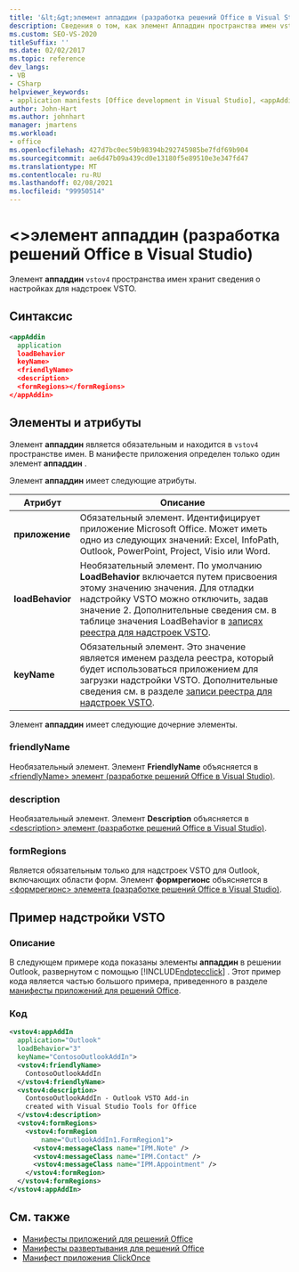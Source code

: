 ```yaml
---
title: '&lt;&gt;элемент аппаддин (разработка решений Office в Visual Studio)'
description: Сведения о том, как элемент Аппаддин пространства имен vstov4 хранит сведения о настройках для надстроек VSTO.
ms.custom: SEO-VS-2020
titleSuffix: ''
ms.date: 02/02/2017
ms.topic: reference
dev_langs:
- VB
- CSharp
helpviewer_keywords:
- application manifests [Office development in Visual Studio], <appAddin> element
author: John-Hart
ms.author: johnhart
manager: jmartens
ms.workload:
- office
ms.openlocfilehash: 427d7bc0ec59b98394b292745985be7fdf69b904
ms.sourcegitcommit: ae6d47b09a439cd0e13180f5e89510e3e347fd47
ms.translationtype: MT
ms.contentlocale: ru-RU
ms.lasthandoff: 02/08/2021
ms.locfileid: "99950514"
---
```

# <a name="ltappaddingt-element-office-development-in-visual-studio"></a>&lt;&gt;элемент аппаддин (разработка решений Office в Visual Studio)
  Элемент **аппаддин** `vstov4` пространства имен хранит сведения о настройках для надстроек VSTO.

## <a name="syntax"></a>Синтаксис

```xml
<appAddin
  application
  loadBehavior
  keyName>
  <friendlyName>
  <description>
  <formRegions></formRegions>
</appAddin>
```

## <a name="elements-and-attributes"></a>Элементы и атрибуты
 Элемент **аппаддин** является обязательным и находится в `vstov4` пространстве имен. В манифесте приложения определен только один элемент **аппаддин** .

 Элемент **аппаддин** имеет следующие атрибуты.

|Атрибут|Описание|
|---------------|-----------------|
|**приложение**|Обязательный элемент. Идентифицирует приложение Microsoft Office. Может иметь одно из следующих значений: Excel, InfoPath, Outlook, PowerPoint, Project, Visio или Word.|
|**loadBehavior**|Необязательный элемент. По умолчанию **LoadBehavior** включается путем присвоения этому значению значения. Для отладки надстройку VSTO можно отключить, задав значение 2. Дополнительные сведения см. в таблице значения LoadBehavior в [записях реестра для надстроек VSTO](../vsto/registry-entries-for-vsto-add-ins.md).|
|**keyName**|Обязательный элемент. Это значение является именем раздела реестра, который будет использоваться приложением для загрузки надстройки VSTO. Дополнительные сведения см. в разделе [записи реестра для надстроек VSTO](../vsto/registry-entries-for-vsto-add-ins.md).|

 Элемент **аппаддин** имеет следующие дочерние элементы.

### <a name="friendlyname"></a>friendlyName
 Необязательный элемент. Элемент **FriendlyName** объясняется в [&#60;friendlyName&#62; элемент &#40;разработке решений Office в Visual Studio&#41;](../vsto/friendlyname-element-office-development-in-visual-studio.md).

### <a name="description"></a>description
 Необязательный элемент. Элемент **Description** объясняется в [&#60;description&#62; элемент &#40;разработке решений Office в Visual Studio&#41;](../vsto/description-element-office-development-in-visual-studio.md).

### <a name="formregions"></a>formRegions
 Является обязательным только для надстроек VSTO для Outlook, включающих области форм. Элемент **формрегионс** объясняется в [&#60;формрегионс&#62; элемента &#40;разработке решений Office в Visual Studio&#41;](../vsto/formregions-element-office-development-in-visual-studio.md).

## <a name="vsto-add-in-example"></a>Пример надстройки VSTO

### <a name="description"></a>Описание
 В следующем примере кода показаны элементы **аппаддин** в решении Outlook, развернутом с помощью [!INCLUDE[ndptecclick](../vsto/includes/ndptecclick-md.md)] . Этот пример кода является частью большого примера, приведенного в разделе [манифесты приложений для решений Office](../vsto/application-manifests-for-office-solutions.md).

### <a name="code"></a>Код

```xml
<vstov4:appAddIn
  application="Outlook"
  loadBehavior="3"
  keyName="ContosoOutlookAddIn">
  <vstov4:friendlyName>
    ContosoOutlookAddIn
  </vstov4:friendlyName>
  <vstov4:description>
    ContosoOutlookAddIn - Outlook VSTO Add-in
    created with Visual Studio Tools for Office
  </vstov4:description>
  <vstov4:formRegions>
    <vstov4:formRegion
        name="OutlookAddIn1.FormRegion1">
      <vstov4:messageClass name="IPM.Note" />
      <vstov4:messageClass name="IPM.Contact" />
      <vstov4:messageClass name="IPM.Appointment" />
    </vstov4:formRegion>
  </vstov4:formRegions>
</vstov4:appAddIn>
```

## <a name="see-also"></a>См. также

- [Манифесты приложений для решений Office](../vsto/application-manifests-for-office-solutions.md)
- [Манифесты развертывания для решений Office](../vsto/deployment-manifests-for-office-solutions.md)
- [Манифест приложения ClickOnce](../deployment/clickonce-application-manifest.md)